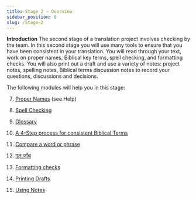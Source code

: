 ```yaml
---
title: Stage 2 – Overview
sidebar_position: 0
slug: /Stage-2
---
```




**Introduction** The second stage of a translation project involves checking by the team. In this second stage you will use many tools to ensure that you have been consistent in your translation. You will read through your text, work on proper names, Biblical key terms, spell checking, and formatting checks. You will also print out a draft and use a variety of notes: project notes, spelling notes, Biblical terms discussion notes to record your questions, discussions and decisions.


The following modules will help you in this stage:


  7.  [Proper Names](https://sillsdev.github.io/paratext-manual/7.PN) (see Help)


  8.  [Spell Checking](https://sillsdev.github.io/paratext-manual/8.SP)


  9.  [Glossary](https://sillsdev.github.io/paratext-manual/9.GL)


 10.  [A 4-Step process for consistent Biblical Terms](https://sillsdev.github.io/paratext-manual/10.BT)


 11.  [Compare a word or phrase](https://sillsdev.github.io/paratext-manual/11.MP)


 12.  [मूल जाँच](https://sillsdev.github.io/paratext-manual/12.BC2)


 13.  [Formatting checks](https://sillsdev.github.io/paratext-manual/13.FC)


 14.  [Printing Drafts](https://sillsdev.github.io/paratext-manual/14.PD)


 15.  [Using Notes](https://sillsdev.github.io/paratext-manual/15.UN)

